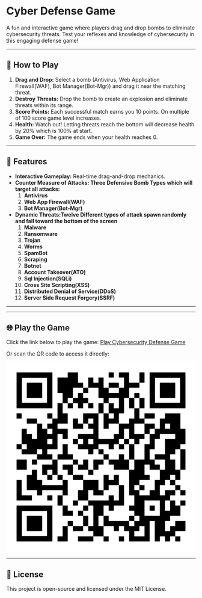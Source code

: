 # Cyber Defense Game

A fun and interactive game where players drag and drop bombs to eliminate cybersecurity threats. Test your reflexes and knowledge of cybersecurity in this engaging defense game!

---

## 🚀 How to Play
1. **Drag and Drop:** Select a bomb (Antivirus, Web Application Firewall(WAF), Bot Manager(Bot-Mgr)) and drag it near the matching threat.
2. **Destroy Threats:** Drop the bomb to create an explosion and eliminate threats within its range.
3. **Score Points:** Each successful match earns you 10 points. On multiple of 100 score game level increases.
4. **Health:** Watch out! Letting threats reach the bottom will decrease health by 20% which is 100% at start.
5. **Game Over:** The game ends when your health reaches 0.

---

## 🌟 Features
- **Interactive Gameplay:** Real-time drag-and-drop mechanics.
- **Counter Measure of Attacks: Three Defensive Bomb Types which will target all attacks:** 
  1. **Antivirus**
  2. **Web App Firewall(WAF)**
  3. **Bot Manager(Bot-Mgr)**
- **Dynamic Threats:Twelve Different types of attack spawn randomly and fall toward the bottom of the screen**
  1. **Malware**
  2. **Ransomware**
  3. **Trojan**
  4. **Worms**
  5. **SpamBot**
  6. **Scraping**
  7. **Botnet**
  8. **Account Takeover(ATO)**
  9. **Sql Injection(SQLi)**
  10. **Cross Site Scripting(XSS)**
  11. **Distributed Denial of Service(DDoS)**
  12. **Server Side Request Forgery(SSRF)**
---


---

## 🌐 Play the Game
Click the link below to play the game:
[Play Cybersecurity Defense Game](https://riz564.github.io/cybersecurity-defense-game/login.html)

Or scan the QR code to access it directly:

![QR Code](./qr-code.png)

---

## 📜 License
This project is open-source and licensed under the MIT License.

